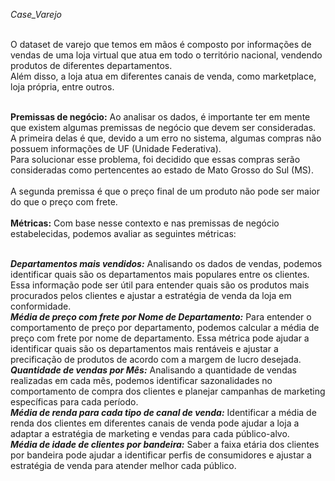 *Case_Varejo* <br><br>

O dataset de varejo que temos em mãos é composto por informações de vendas de uma loja virtual que atua em todo o território nacional, vendendo produtos de diferentes departamentos.<br> Além disso, a loja atua em diferentes canais de venda, como marketplace, loja própria, entre outros.<br><br>

**Premissas de negócio:** Ao analisar os dados, é importante ter em mente que existem algumas premissas de negócio que devem ser consideradas. <br>A primeira delas é que, devido a um erro no sistema, algumas compras não possuem informações de UF (Unidade Federativa).<br> Para solucionar esse problema, foi decidido que essas compras serão consideradas como pertencentes ao estado de Mato Grosso do Sul (MS).<br><br> A segunda premissa é que o preço final de um produto não pode ser maior do que o preço com frete.
<br><br>
**Métricas:** Com base nesse contexto e nas premissas de negócio estabelecidas, podemos avaliar as seguintes métricas:<br><br>

***Departamentos mais vendidos:*** Analisando os dados de vendas, podemos identificar quais são os departamentos mais populares entre os clientes. Essa informação pode ser útil para entender quais são os produtos mais procurados pelos clientes e ajustar a estratégia de venda da loja em conformidade.<br>
***Média de preço com frete por Nome de Departamento:*** Para entender o comportamento de preço por departamento, podemos calcular a média de preço com frete por nome de departamento. Essa métrica pode ajudar a identificar quais são os departamentos mais rentáveis e ajustar a precificação de produtos de acordo com a margem de lucro desejada.<br>
***Quantidade de vendas por Mês:*** Analisando a quantidade de vendas realizadas em cada mês, podemos identificar sazonalidades no comportamento de compra dos clientes e planejar campanhas de marketing específicas para cada período.<br>
***Média de renda para cada tipo de canal de venda:*** Identificar a média de renda dos clientes em diferentes canais de venda pode ajudar a loja a adaptar a estratégia de marketing e vendas para cada público-alvo.<br>
***Média de idade de clientes por bandeira:*** Saber a faixa etária dos clientes por bandeira pode ajudar a identificar perfis de consumidores e ajustar a estratégia de venda para atender melhor cada público.

